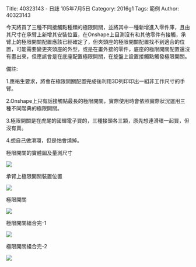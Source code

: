 Title: 40323143 -  日誌  105年7月5日
Category: 2016g1
Tags: 範例
Author: 40323143


<!-- PELICAN_END_SUMMARY -->

今天將買了三種不同接觸點種類的極限開關，並將其中一種新增進入零件庫，且由其尺寸在承臂上新增其安裝位置，在Onshape上目測沒有和其他零件有接觸，承臂上的極限開關配置應該已經確定了，但夾頭座的極限開關配置找不到適合的位置，可能需要變更夾頭座的外型，或是在畫外接的零件，底座的極限開關配置還沒有畫出來，但應該會是在底座配置極限開關，在旋盤上設置接觸點觸發極限開關。


備註:

1.應祐生要求，將會在極限開關配置完成後利用3D列印印出一組非工作尺寸的手臂。

2.Onshape上只有話接觸點最長的極限開關，實際使用時會依照實際狀況運用三種不同階典的極限開關。

3.極限開關是在虎尾的國輝電子買的，三種接頭各三顆，原先想連滑環一起買，但沒有賣。

4.想自己做滑環，但是怕會燒掉。

極限開關的實體圖及量測尺寸

<img src="http://i.imgur.com/SssLtym.jpg">

承臂上極限開關裝置位置

<img src="http://i.imgur.com/0BTAGoI.png">


極限開關

<img src="http://i.imgur.com/uJ9mhD7.png">

極限開關組合完-1

<img src="http://i.imgur.com/gykOTCW.png">

極限開關組合完-2

<img src="http://i.imgur.com/te6PT6l.png">





